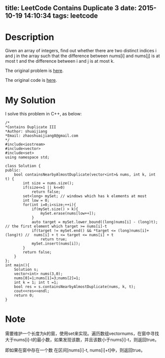 title: LeetCode Contains Duplicate 3
date: 2015-10-19 14:10:34
tags: leetcode
---

# Description
Given an array of integers, find out whether there are two distinct indices i and j in the array such that the difference between nums[i] and nums[j] is at most t and the difference between i and j is at most k.

The original problem is [here](https://leetcode.com/problems/contains-duplicate-iii/ "Problem").

The original code is [here](https://github.com/shuaijiang/LeetCode/blob/master/ContainsDuplicate3_set.cpp "Code").
<!--more-->

# My Solution
I solve this problem in C++, as below:
	
	/*
	*Contains Duplicate III
	*Author: shuaijiang
	*Email: zhaoshuaijiang8@gmail.com
	*/
	#include<iostream>
	#include<vector>
	#include<set>
	using namespace std;
	
	class Solution {
	public:
	    bool containsNearbyAlmostDuplicate(vector<int>& nums, int k, int t) {
	        int size = nums.size();
	        if(size<=1 || k<=0)
	        	return false;
	        set<long> mySet; // windows which has k elements at most
	        int low = 0;
	        for(int i=0;i<size;++i){
	        	if(mySet.size() > k){
					mySet.erase(nums[low++]);
				}
	        	auto target = mySet.lower_bound((long)nums[i] - (long)t); // the first element which target >= nums[i]-t
	        	if(target != mySet.end() && *target <= (long)nums[i]+(long)t) //  nums[i] + t <= target <= nums[i] + t
	        		return true;
	        	mySet.insert(nums[i]);
	        }
			return false;
	    }
	};
	int main(){
		Solution s;
		vector<int> nums(3,0);
		nums[0]=1;nums[1]=3;nums[2]=1;
		int k = 1; int t =1;
		bool res = s.containsNearbyAlmostDuplicate(nums, k, t);
		cout<<res<<endl;
		return 0;
	}

# Note
需要维护一个长度为k的窗，使用set<long>来实现。遍历数组vector<int>nums，在窗中寻找大于nums[i]-t的最小数，如果发现该数，并且该数小于nums[i]-t，则返回true。

即如果在窗中存在一个数 在区间[nums[i]-t, nums[i]+t]中，则返回true。
